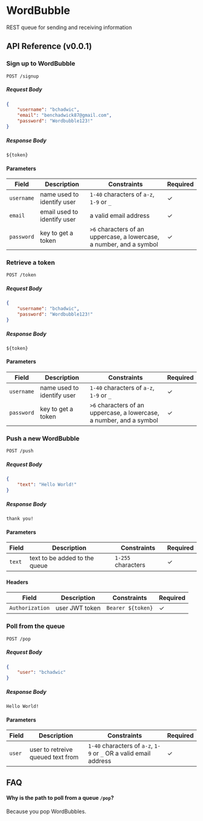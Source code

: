 
# WordBubble

REST queue for sending and receiving information

## API Reference (v0.0.1)

### Sign up to WordBubble

```
POST /signup
```
##### Request Body
```json
{
    "username": "bchadwic",
    "email": "benchadwick87@gmail.com",
    "password": "Wordbubble123!"
}
```
##### Response Body
```
${token}
```

#### Parameters
|     Field     |  Description  |  Constraints |Required |
| ------------- | ------------- | ------------ | ---- |
|   `username`  | name used to identify user  | `1-40` characters of `a-z`, `1-9` or `_` | ✓ |
| `email`  | email used to identify user  | a valid email address | ✓ |
| `password`  | key to get a token  | `>6` characters of an uppercase, a lowercase, a number, and a symbol | ✓ |


### Retrieve a token

```
POST /token
```
##### Request Body
```json
{
    "username": "bchadwic",
    "password": "Wordbubble123!"
}
```
##### Response Body
```
${token}
```
#### Parameters
|     Field     |  Description  |  Constraints | Required |
| ------------- | ------------- | ------------ | ---- |
|   `username`  | name used to identify user  | `1-40` characters of `a-z`, `1-9` or `_` | ✓ |
| `password`  | key to get a token  | `>6` characters of an uppercase, a lowercase, a number, and a symbol | ✓ |

### Push a new WordBubble

```
POST /push
```
##### Request Body
```json
{
    "text": "Hello World!"
}
```
##### Response Body
```
thank you!
```
#### Parameters
|     Field     |  Description  |  Constraints | Required |
| ------------- | ------------- | ------------ | ---- |
| `text`  | text to be added to the queue | `1-255` characters | ✓ |

#### Headers
|     Field     |  Description  |  Constraints | Required |
| ------------- | ------------- | ------------ | ---- |
| `Authorization`  | user JWT token | `Bearer ${token}` | ✓ |

### Poll from the queue

```
POST /pop
```
##### Request Body
```json
{
    "user": "bchadwic"
}
```
##### Response Body
```
Hello World!
```
#### Parameters
|     Field     |  Description  |  Constraints | Required |
| ------------- | ------------- | ------------ | ---- |
| `user`  | user to retreive queued text from |  `1-40` characters of `a-z`, `1-9` or `_` OR a valid email address | ✓ |

## FAQ

#### Why is the path to poll from a queue `/pop`?
Because you pop WordBubbles.

